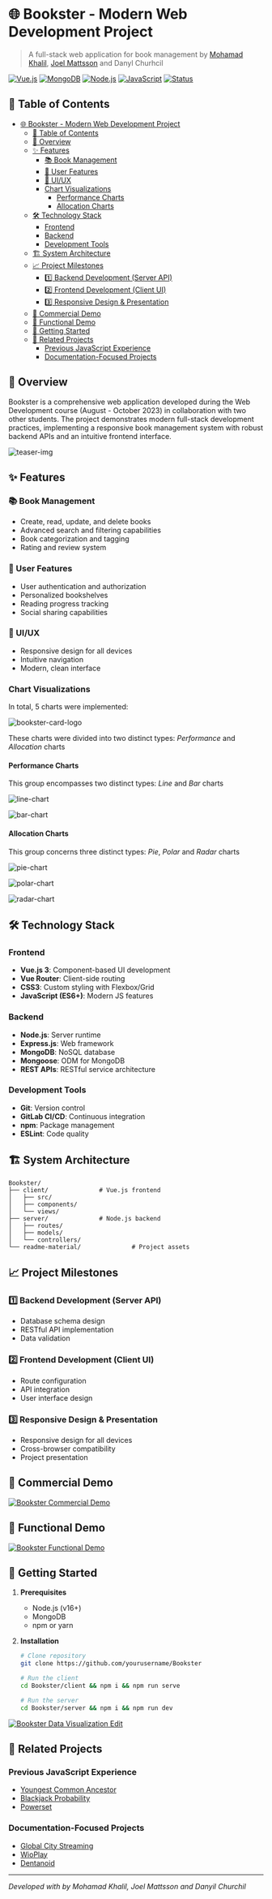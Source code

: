 # 🌐 Bookster - Modern Web Development Project

> A full-stack web application for book management by [Mohamad Khalil](https://github.com/Chef03), [Joel Mattsson](https://github.com/mrjex) and Danyl Churhcil

[![Vue.js](https://img.shields.io/badge/Vue.js-v3-green)](https://vuejs.org/)
[![MongoDB](https://img.shields.io/badge/MongoDB-v5-brightgreen)](https://www.mongodb.com/)
[![Node.js](https://img.shields.io/badge/Node.js-v16-blue)](https://nodejs.org/)
[![JavaScript](https://img.shields.io/badge/JavaScript-ES6+-yellow)](https://www.javascript.com/)
[![Status](https://img.shields.io/badge/Status-Completed-success)](https://github.com/yourusername/Bookster)

## 📑 Table of Contents
- [🌐 Bookster - Modern Web Development Project](#-bookster---modern-web-development-project)
  - [📑 Table of Contents](#-table-of-contents)
  - [🎯 Overview](#-overview)
  - [✨ Features](#-features)
    - [📚 Book Management](#-book-management)
    - [👤 User Features](#-user-features)
    - [🎨 UI/UX](#-uiux)
    - [Chart Visualizations](#chart-visualizations)
      - [Performance Charts](#performance-charts)
      - [Allocation Charts](#allocation-charts)
  - [🛠 Technology Stack](#-technology-stack)
    - [Frontend](#frontend)
    - [Backend](#backend)
    - [Development Tools](#development-tools)
  - [🏗 System Architecture](#-system-architecture)
  - [📈 Project Milestones](#-project-milestones)
    - [1️⃣ Backend Development (Server API)](#1️⃣-backend-development-server-api)
    - [2️⃣ Frontend Development (Client UI)](#2️⃣-frontend-development-client-ui)
    - [3️⃣ Responsive Design \& Presentation](#3️⃣-responsive-design--presentation)
  - [🎥 Commercial Demo](#-commercial-demo)
  - [🎥 Functional Demo](#-functional-demo)
  - [🚀 Getting Started](#-getting-started)
  - [🔗 Related Projects](#-related-projects)
    - [Previous JavaScript Experience](#previous-javascript-experience)
    - [Documentation-Focused Projects](#documentation-focused-projects)

## 🎯 Overview

Bookster is a comprehensive web application developed during the Web Development course (August - October 2023) in collaboration with two other students. The project demonstrates modern full-stack development practices, implementing a responsive book management system with robust backend APIs and an intuitive frontend interface.

![teaser-img](readme-material/teaser.png)

## ✨ Features

### 📚 Book Management
- Create, read, update, and delete books
- Advanced search and filtering capabilities
- Book categorization and tagging
- Rating and review system

### 👤 User Features
- User authentication and authorization
- Personalized bookshelves
- Reading progress tracking
- Social sharing capabilities

### 🎨 UI/UX
- Responsive design for all devices
- Intuitive navigation
- Modern, clean interface


### Chart Visualizations

In total, 5 charts were implemented:

![bookster-card-logo](readme-material/bookster-card-logo-final.png)

These charts were divided into two distinct types: *Performance* and *Allocation* charts


#### Performance Charts

This group encompasses two distinct types: *Line* and *Bar* charts

![line-chart](readme-material/linechart.png)

![bar-chart](readme-material/bar-chart.PNG)


#### Allocation Charts

This group concerns three distinct types: *Pie*, *Polar* and *Radar* charts

![pie-chart](readme-material/pie-chart.PNG)

![polar-chart](readme-material/polar-chart.PNG)

![radar-chart](readme-material/radar-chart.PNG)


## 🛠 Technology Stack

### Frontend
- **Vue.js 3**: Component-based UI development
- **Vue Router**: Client-side routing
- **CSS3**: Custom styling with Flexbox/Grid
- **JavaScript (ES6+)**: Modern JS features

### Backend
- **Node.js**: Server runtime
- **Express.js**: Web framework
- **MongoDB**: NoSQL database
- **Mongoose**: ODM for MongoDB
- **REST APIs**: RESTful service architecture

### Development Tools
- **Git**: Version control
- **GitLab CI/CD**: Continuous integration
- **npm**: Package management
- **ESLint**: Code quality


## 🏗 System Architecture

```
Bookster/
├── client/              # Vue.js frontend
│   ├── src/
│   ├── components/
│   └── views/
├── server/              # Node.js backend
│   ├── routes/
│   ├── models/
│   └── controllers/
└── readme-material/              # Project assets
```

## 📈 Project Milestones

### 1️⃣ Backend Development (Server API)
- Database schema design
- RESTful API implementation
- Data validation

### 2️⃣ Frontend Development (Client UI)
- Route configuration
- API integration
- User interface design

### 3️⃣ Responsive Design & Presentation
- Responsive design for all devices
- Cross-browser compatibility
- Project presentation

## 🎥 Commercial Demo

[![Bookster Commercial Demo](https://img.youtube.com/vi/3EczvSPDzhU/maxresdefault.jpg)](https://www.youtube.com/watch?v=3EczvSPDzhU)


## 🎥 Functional Demo

[![Bookster Functional Demo](https://img.youtube.com/vi/6DpyRPPL0jI/maxresdefault.jpg)](https://www.youtube.com/watch?v=6DpyRPPL0jI)


## 🚀 Getting Started

1. **Prerequisites**
   - Node.js (v16+)
   - MongoDB
   - npm or yarn

2. **Installation**
   ```bash
   # Clone repository
   git clone https://github.com/yourusername/Bookster

   # Run the client
   cd Bookster/client && npm i && npm run serve

   # Run the server
   cd Bookster/server && npm i && npm run dev
   ```


[![Bookster Data Visualization Edit](https://img.youtube.com/vi/5A1JjzypApU/maxresdefault.jpg)](https://www.youtube.com/watch?v=5A1JjzypApU)


## 🔗 Related Projects

### Previous JavaScript Experience
- [Youngest Common Ancestor](https://github.com/mrjex/AlgoExpert/tree/main/Executionary%20Code/Graphs/Youngest-Common-Ancestor)
- [Blackjack Probability](https://github.com/mrjex/AlgoExpert/tree/main/Executionary%20Code/Recursion/Blackjack%20Probability)
- [Powerset](https://github.com/mrjex/AlgoExpert/tree/main/Executionary%20Code/Recursion/Powerset)

### Documentation-Focused Projects
- [Global City Streaming](https://github.com/mrjex/Global-City-Streaming)
- [WioPlay](https://github.com/Indomet/WioPlay)
- [Dentanoid](https://github.com/Dentanoid?view_as=public)

---

*Developed with by Mohamad Khalil, Joel Mattsson and Danyil Churchil*
